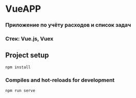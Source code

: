 # VueAPP

### Приложение по учёту расходов и список задач
### Стек: Vue.js, Vuex

## Project setup
```
npm install
```

### Compiles and hot-reloads for development
```
npm run serve
```
